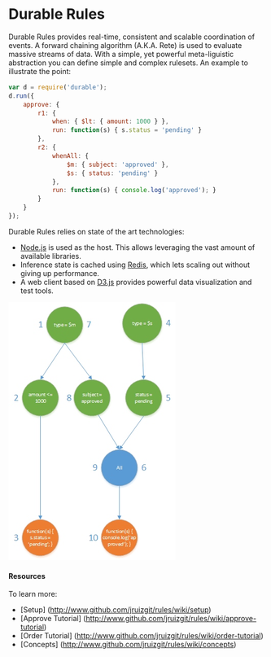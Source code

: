 Durable Rules
=====
Durable Rules provides real-time, consistent and scalable coordination of events. A forward chaining algorithm (A.K.A. Rete) is used to evaluate massive streams of data. With a simple, yet powerful meta-liguistic abstraction you can define simple and complex rulesets. An example to illustrate the point:  

```javascript
var d = require('durable');
d.run({
    approve: {
        r1: {
            when: { $lt: { amount: 1000 } },
            run: function(s) { s.status = 'pending' }
        },
        r2: {
            whenAll: {
                $m: { subject: 'approved' },
                $s: { status: 'pending' } 
            },
            run: function(s) { console.log('approved'); }
        }
    }
}); 
```

Durable Rules relies on state of the art technologies:  

* [Node.js](http://www.nodejs.org) is used as the host. This allows leveraging the vast amount of available libraries.
* Inference state is cached using [Redis](http://www.redis.io), which lets scaling out without giving up performance.
* A web client based on [D3.js](http://www.d3js.org) provides powerful data visualization and test tools.

![Rete tree](/rete.jpg)

#### Resources  
To learn more:
* [Setup] (http://www.github.com/jruizgit/rules/wiki/setup)
* [Approve Tutorial] (http://www.github.com/jruizgit/rules/wiki/approve-tutorial)
* [Order Tutorial] (http://www.github.com/jruizgit/rules/wiki/order-tutorial)
* [Concepts] (http://www.github.com/jruizgit/rules/wiki/concepts)
